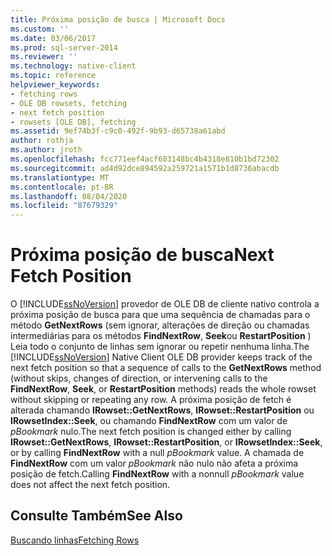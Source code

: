 ```yaml
---
title: Próxima posição de busca | Microsoft Docs
ms.custom: ''
ms.date: 03/06/2017
ms.prod: sql-server-2014
ms.reviewer: ''
ms.technology: native-client
ms.topic: reference
helpviewer_keywords:
- fetching rows
- OLE DB rowsets, fetching
- next fetch position
- rowsets [OLE DB], fetching
ms.assetid: 9ef74b3f-c9c0-492f-9b93-d65738a61abd
author: rothja
ms.author: jroth
ms.openlocfilehash: fcc771eef4acf603148bc4b4318e810b1bd72302
ms.sourcegitcommit: ad4d92dce894592a259721a1571b1d8736abacdb
ms.translationtype: MT
ms.contentlocale: pt-BR
ms.lasthandoff: 08/04/2020
ms.locfileid: "87679329"
---
```

# <a name="next-fetch-position"></a><span data-ttu-id="db18d-102">Próxima posição de busca</span><span class="sxs-lookup"><span data-stu-id="db18d-102">Next Fetch Position</span></span>
  <span data-ttu-id="db18d-103">O [!INCLUDE[ssNoVersion](../../includes/ssnoversion-md.md)] provedor de OLE DB de cliente nativo controla a próxima posição de busca para que uma sequência de chamadas para o método **GetNextRows** (sem ignorar, alterações de direção ou chamadas intermediárias para os métodos **FindNextRow**, **Seek**ou **RestartPosition** ) Leia todo o conjunto de linhas sem ignorar ou repetir nenhuma linha.</span><span class="sxs-lookup"><span data-stu-id="db18d-103">The [!INCLUDE[ssNoVersion](../../includes/ssnoversion-md.md)] Native Client OLE DB provider keeps track of the next fetch position so that a sequence of calls to the **GetNextRows** method (without skips, changes of direction, or intervening calls to the **FindNextRow**, **Seek**, or **RestartPosition** methods) reads the whole rowset without skipping or repeating any row.</span></span> <span data-ttu-id="db18d-104">A próxima posição de fetch é alterada chamando **IRowset::GetNextRows**, **IRowset::RestartPosition** ou **IRowsetIndex::Seek**, ou chamando **FindNextRow** com um valor de *pBookmark* nulo.</span><span class="sxs-lookup"><span data-stu-id="db18d-104">The next fetch position is changed either by calling **IRowset::GetNextRows**, **IRowset::RestartPosition**, or **IRowsetIndex::Seek**, or by calling **FindNextRow** with a null *pBookmark* value.</span></span> <span data-ttu-id="db18d-105">A chamada de **FindNextRow** com um valor *pBookmark* não nulo não afeta a próxima posição de fetch.</span><span class="sxs-lookup"><span data-stu-id="db18d-105">Calling **FindNextRow** with a nonnull *pBookmark* value does not affect the next fetch position.</span></span>  
  
## <a name="see-also"></a><span data-ttu-id="db18d-106">Consulte Também</span><span class="sxs-lookup"><span data-stu-id="db18d-106">See Also</span></span>  
 [<span data-ttu-id="db18d-107">Buscando linhas</span><span class="sxs-lookup"><span data-stu-id="db18d-107">Fetching Rows</span></span>](fetching-rows.md)  
  
  
